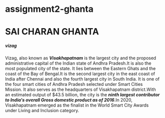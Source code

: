 # assignment2-ghanta
# SAI CHARAN GHANTA
##### vizag
Vizag, also known as ***Visakhapatnam*** is the largest city and the proposed administrative capital of the Indian state of Andhra Pradesh.It is also the most populated city of the state. It lies between the Eastern Ghats and the coast of the Bay of Bengal.It is the second largest city in the east coast of India after Chennai and also the fourth largest city in South India. It is one of the four smart cities of Andhra Pradesh selected under Smart Cities Mission.
It also serves as the headquarters of Visakhapatnam district.With an estimated output of $43.5 billion, the city is the ***ninth largest contributor to India's overall Gross domestic product as of 2016***.In 2020, Visakhapatnam emerged as the finalist in the World Smart City Awards under Living and Inclusion category.